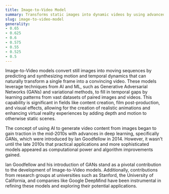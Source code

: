 ```yaml
---
title: Image-to-Video Model
summary: Transforms static images into dynamic videos by using advanced AI algorithms to generate plausible temporal information.
slug: image-to-video-model
generality:
- 0.65
- 0.625
- 0.6
- 0.575
- 0.55
- 0.525
- 0.5
---
```


Image-to-Video models convert still images into moving sequences by predicting and synthesizing motion and temporal dynamics that can naturally transform a single frame into a convincing video. These models leverage techniques from AI and ML, such as Generative Adversarial Networks (GANs) and variational methods, to fill in temporal gaps by learning patterns from vast datasets of paired images and videos. This capability is significant in fields like content creation, film post-production, and visual effects, allowing for the creation of realistic animations and enhancing virtual reality experiences by adding depth and motion to otherwise static scenes.

The concept of using AI to generate video content from images began to gain traction in the mid-2010s with advances in deep learning, specifically GANs, which were introduced by Ian Goodfellow in 2014. However, it wasn't until the late 2010s that practical applications and more sophisticated models appeared as computational power and algorithm improvements gained.

Ian Goodfellow and his introduction of GANs stand as a pivotal contribution to the development of Image-to-Video models. Additionally, contributions from research groups at universities such as Stanford, the University of California, and companies like Google DeepMind have been instrumental in refining these models and exploring their potential applications.